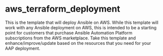 # aws_terraform_deployment

This is the template that will deploy Ansible on AWS. While this template will work with any Ansible deployment on AWS, this is intended to be a starting point for customers that purchase Ansible Automation Platform subscriptions from the AWS marketplace. Take this template and enhance/improve/update based on the resources that you need for your AAP deployment.

